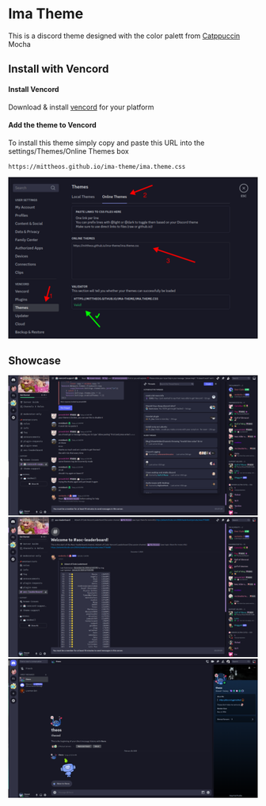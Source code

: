 # Ima Theme
This is a discord theme designed with the color palett from [Catppuccin](https://catppuccin.com/palette) Mocha

## Install with Vencord
#### Install Vencord
Download & install [vencord](https://vencord.dev/download/) for your platform

#### Add the theme to Vencord
To install this theme simply copy and paste this URL into the settings/Themes/Online Themes box
```
https://mittheos.github.io/ima-theme/ima.theme.css
```
<img src="imgs/install.png" />

## Showcase

<img src="imgs/showcase1.png" />
<img src="imgs/showcase2.png" />
<img src="imgs/showcase3.png" />
